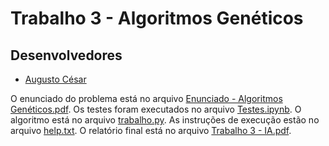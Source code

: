 # Trabalho 3 - Algoritmos Genéticos

## Desenvolvedores

- [Augusto César](https://github.com/augustces)

O enunciado do problema está no arquivo [Enunciado - Algoritmos Genéticos.pdf](https://github.com/augustces/InteligenciaArtificial-UFC/blob/main/Trabalho%203/Enunciado%20-%20Algoritmos%20Gen%C3%A9ticos.pdf).
Os testes foram executados no arquivo [Testes.ipynb](https://github.com/augustces/InteligenciaArtificial-UFC/blob/main/Trabalho%203/Testes.ipynb).
O algoritmo está no arquivo [trabalho.py](https://github.com/augustces/InteligenciaArtificial-UFC/blob/main/Trabalho%203/trabalho.py).
As instruções de execução estão no arquivo [help.txt](https://github.com/augustces/InteligenciaArtificial-UFC/blob/main/Trabalho%203/help.txt).
O relatório final está no arquivo [Trabalho 3 - IA.pdf](https://github.com/augustces/InteligenciaArtificial-UFC/blob/main/Trabalho%203/Trabalho%203%20-%20IA.pdf).
